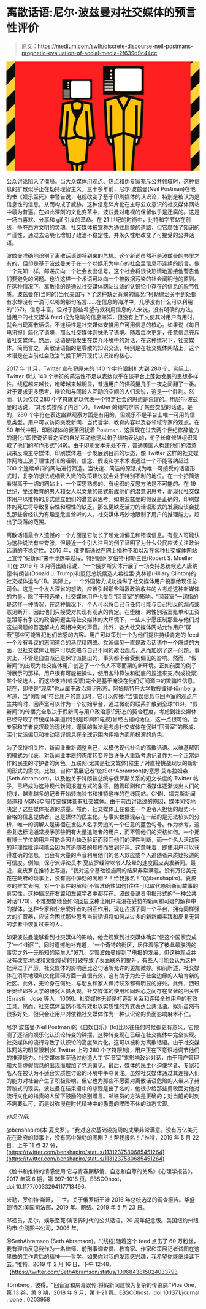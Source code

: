 # 离散话语:尼尔·波兹曼对社交媒体的预言性评价

> 原文：<https://medium.com/swlh/discrete-discourse-neil-postmans-prophetic-evaluation-of-social-media-2f639d9c44cc>

![](img/e1259f1587c8f47f14691846c9880efe.png)

公众讨论陷入了僵局。当大众媒体用观点、热点和伪专家充斥公共领域时，这种信息的扩散似乎正在劫持理智主义。三十多年前，尼尔·波兹曼(Neil Postman)在他的书《娱乐至死》中警告说，电视改变了基于印刷媒体的认识论，特别是被认为是信息性的信息，从而构成了威胁。这种信息碎片化在主导公众意识的社交媒体网站中最为普遍。在如此深刻的文化变革中，波兹曼对电视的保留似乎是迂腐的。这是一场由喜欢、分享和 gif 引发的革命。在 21 世纪的时尚中，比特和字节站在前线，争夺西方文明的灵魂。社交媒体被宣称为通往启蒙的道路，但它腐蚀了知识的严谨性，通过去语境化增加了政治不稳定性，并永久性地改变了可接受的公共话语。

波兹曼准确地识别了离散话语即将到来的危机。这个新词虽然不是波兹曼的书里才有的，但却是基于波兹曼关于在一个以娱乐为中心的社会里信息不连续的断言。像一个先知一样，邮递员向一个社会发出信号，这个社会将很快热情地迎接他警告他们要避免的问题。也许这样一个术语可以向一个被数据污染的社会阐明他的原则。在这种情况下，离散指的是通过社交媒体网站过滤的认识论中存在的信息的脱节性质。波兹曼在(当时的)当代美国写下了这种缺乏背景的情况:“柯勒律治关于到处都有水却没有一滴可以喝的那句名言……在信息的海洋中，几乎没有什么可以利用的”(67)。信息丰富，但对于那些希望有效利用信息的人来说，没有明确的方法。当用户的社交媒体 feed 成为隐喻的信息海洋，但没有上下文使其对用户有用时，就会出现离散话语。不连续性是社交媒体安排用户可用信息的核心。如果说《每日电讯报》简化了语境，那么社交媒体则抹杀了语境。随着每次更新，任意信息充斥着社交媒体。然后，话语是指发生在媒介环境中的对话，在这种情况下，社交媒体。简而言之，离散话语指的是零散的知识交流，特别是在社交媒体网站上，这个术语是在当前社会政治气候下解开现代认识论的核心。

2017 年 11 月，Twitter 宣布将原来的 140 个字符限制扩大到 280 个。实际上，Twitter 承认 140 个字符的简洁性不足以表达似乎在该平台上蓬勃发展的思想多样性。线程越来越长，咆哮越来越明显，普通用户的供稿量几乎一夜之间翻了一番。对于要求更多思考、辩论和与同龄人互动的空间的人们来说，这是一个胜利。然而，认为仅仅 280 个字符就足以代表一个特定社会的思想是荒谬的。用尼尔·波兹曼的话说，“其形式排除了内容”(7)。Twitter 的结构排除了某些类型的话语。是的，280 个字符在表达幽默观察方面是有用的，但娱乐不是平台上唯一可用的信息类型。用户可以访问突发新闻、当代哲学、教育内容以及各领域专家的观点。在 80 年代中期，印刷媒体的衰落困扰着 Postman，这表现在过去两个世纪修辞能力的退化:“即使说话者之间的自发互动也是以句子结构表达的，句子长度修辞组织采取了他们的写作形式”(49)。由于印刷文本无处不在，普通美国人构建他们的潜意识来反映主导媒体。印刷媒体进一步发展到目前的状态，像 Twitter 这样的社交媒体网站上演了理性讨论的哑剧。信念、假设和学术术语通过一个不能容纳超过 300 个连续单词的网站进行筛选。当快速、简洁的原话成为唯一可接受的话语形式时，复杂的想法或细致入微的政策建议就会处于特别不利的地位。在一个把简洁看得高于一切的网站上，一个深思熟虑的、有组织的反思方法是不可能的。在 19 世纪，受过教育的男人和女人以文章的形式形成他们的潜意识思考，而现代社交媒体用户以推特的形式建立他们的潜意识思考。如果波兹曼的假设是正确的，印刷媒体的死亡将导致复杂性和理性的缺乏，那么更缺乏活力的话语形式的发展应该会扰乱那些曾经认为有趣是危言耸听的人。社交媒体巧妙地限制了用户的推理能力，超出了段落的范围。

离散话语最令人遗憾的一个方面是它助长了超党派偏见和错误信息。有些人可能认为这种说法有些夸张，但最近一个引人注目的例子证明了为什么公民应该关注政治话语的不稳定性。2016 年，俄罗斯通过在网上播种不和以及在各种社交媒体网站上宣传“假新闻”来干涉选举过程。特别顾问罗伯特·穆勒三世(Robert S. Mueller III)在 2019 年 3 月得出结论说，“一个俄罗斯实体开展了一场支持总统候选人唐纳德·特朗普(Donald J. Trump)和贬低总统候选人希拉里·克林顿(Hillary Clinton)的社交媒体运动”(1)。实际上，一个外国势力成功操纵了社交媒体用户投票给现任总司令。这是一个发人深省的想法，应该引起那些叫嚣政治收益的人考虑这种新媒体的力量。除了干预选举，社交媒体用户也受到“回音室”的影响。“回音室”一词指的是这样一种情况，在这种情况下，个人可以将自己与任何可能与自己相反的观点或意见断开，因此他们只接受对其现有观点的肯定。在堕胎、跨性别浴室账单和工资差距等有争议的政治问题主导社交媒体的大环境下，一些人宁愿压制那些与他们对这些问题的首选解决方案相冲突的声音。此外，各大社交媒体网站允许用户“屏蔽”那些可能冒犯他们敏感的内容。用户可以策划一个为他们提供持续肯定的 feed 一个没有异议的志同道合的马屁精网络。党派偏见一直是政治话语中一个麻烦的方面，但社交媒体让用户可以忽略与自己不同的政治观点，从而加剧了这一问题。事实上，不管是自由派还是保守派提出的，事实都不会受到偏见的影响。然而，“假新闻”的出现为社交媒体用户创造了一个令人不寒而栗的新环境。正如前面的例子所展示的那样，用户很有可能被操纵，使用各种算法和彻底的捏造来支持(或投票)某个候选人，而这些支持(或投票)完全是基于淹没在他们订阅源中的欺骗性信息。现在，即使是“现实”也从属于政治意识形态。阿姆斯特丹大学教授彼得·törnberg 写道，当“假新闻”符合用户的意见时，它可以传播:“当错误信息与回声室的观点产生共鸣时，回声室可以作为一个初始平台，通过微弱的联系扩散到全球”(16)。“假新闻”的传播完全取决于假新闻与用户政治意识形态的契合程度，考虑到社交媒体已经夺取了传统媒体渠道(特别是印刷和电视)曾经占据的地位，这一点很可怕。当专家和学者哀叹政治现状时，谨慎的做法是考虑社交媒体在促进“回音室”的形成、深化党派偏见和推动错误信息在全球范围内传播方面所扮演的角色。

为了保持相关性，新闻业重新调整自己，以模仿现代社会的离散话语。以维基解密的模式为代表，对新闻业本质的态度转变导致许多人重新考虑记者作为一个正常运作的民主的守护者的角色。互联网(尤其是社交媒体)催生了对直接挑战现状的新新闻形式的需求。比如，自称“策展记者”(@SethAbramson)的塞思·艾布拉姆森(Seth Abramson)，以及他关于特朗普总统与俄罗斯关系的短文长度的 Twitter 帖子，已经成为这种现代新闻报道方式的象征。随着印刷和广播媒体逐渐淡出人们的视线，越来越多的记者开始转向脸书和推特这样的在线网站。CNN、福克斯新闻频道和 MSNBC 等传统媒体都有社交媒体。由于前面讨论过的原因，媒体间接地决定了这些媒体报道的质量。然而，社交媒体正在催生一个更令人担忧的趋势:不合格的信息提供者。这是媒体的民主化。与事实数据混杂在一起的是无法核实的分析，唯一的调解人是徘徊在发帖人名字旁边的一个任意的蓝色勾号。作为参考，这些复选标记通常授予那些拥有大量追随者的用户，而不管他们的资格如何。一个拥有博士学位的用户可能会因为缺乏验证而驳回他们的理性判断，而一个名人活动家的非理性批评可能会因为其追随者的规模而受到好评。这意味着，即使用户可以获得准确的信息，也会有大量的声音利用他们的名人效应或个人追随者来质疑报道的可信度。例如，保守派评论员本·夏皮罗经常以令人眩晕的速度回应突发新闻。最近，夏皮罗在推特上写道，“我对这个基础设施周的结果非常满意。没有万亿美元花在政府的琐事上，没有高中弹劾的闹剧？！给我报名！”(@benshapiro)。夏皮罗的推文表明，对一个事件的解释(不管准确性如何)往往可以取代原始新闻故事的真实性，这种情况在右翼和左翼学者中都存在。波兹曼谴责电报形式的“一种公共对话”(70)，不难想象他会如何回应这种让用户淹没在妥协的新闻和可疑的解释中的媒体。这种专家和业余爱好者的相互作用，现在占据了同一个平台，拥有同样强大的扩音器，应该会困扰那些思考当前话语将如何从过多的新新闻实践和反复无常的学者中恢复过来的人。

如果波兹曼能够看到社交媒体的影响，他会观察到社交媒体确实“使这个国家变成了‘一个街区’”，同时遗憾地补充道，“一个奇特的街区，居住着除了彼此最肤浅的事实之外一无所知的陌生人”(67)。尽管波兹曼提到了电报的发展，但这种观点并没有改变:地理和文化障碍的打破导致了表面联系的提升。有些人可能会认为这种批评过于严厉，社交媒体的影响远比这句话所允许的更加微妙。如前所述，社交媒体在消除地理和文化障碍方面一直很有效，这有助于为处于社会边缘的人培育新的社区。此外，无论身在何处，与朋友和家人保持联系都有明显的好处。此外，西班牙奥维耶多大学的研究人员发现，社交媒体的使用和同理心之间存在显著的相关性(Errasti，Jose 等人，1009)。社交媒体无疑是打造新关系和连接全球用户的有效工具。然而，社交媒体显然不能有效地以实质性的方式表达公共话语。娱乐虽然有很多好处，但只会让用户对依赖社交媒体作为一种认识论的负面影响麻木不仁。

尼尔·波兹曼(Neil Postman)的《自娱自乐》(to)比以往任何时候都更有意义，它预测了逐渐向娱乐化认识论转变的钟摆，这种转变现在已经在社交媒体中完全实现。社交媒体的流行导致了认识论的高度碎片化，这可以被称为离散话语。由于社交媒体网站的明显限制(如 Twitter 上的 280 个字符限制)，用户正在下意识地调节他们的推理能力。社交媒体甚至通过创造人工“回音室”来影响政治对话，由于用户管理和大量虚假信息的出现而增加了党派偏见。最后，媒体的民主化迫使学者、专家和名人在被认为不适合实质性讨论的环境中争夺关注。虽然社交媒体通过其连接人们的能力对社会产生了积极影响，但它也为那些不愿面对离散话语危险的人带来了赫胥黎式的现实。波兹曼在结束语中的悲观是出了名的，他很少给那些勇敢面对他对流行文化的指责的人留下鼓励的临别赠言。邮递员的方法是正确的；对当前的时刻不需要认可，而是对弥漫在时代精神中的愚蠢的喋喋不休的动态实现。

*作品引用:*

@benshapiro(本·夏皮罗)。“我对这次基础设施周的成果非常满意。没有万亿美元花在政府的琐事上，没有高中弹劾的闹剧？！帮我报名！."推特，2019 年 5 月 22 日，上午 11 点 37 分，[https://twitter.com/benshapiro/status/1131237580685451264](https://twitter.com/benshapiro/status/1131237580685451264)

《脸书和推特的情感使用:它与青春期移情、自恋和自尊的关系》《心理学报告》，2017 年第 6 期，第 997–1018 页。EBSCOhost，doi:10.1177/0033294117713496。

米勒，罗伯特·斯旺，三世。关于俄罗斯干涉 2016 年总统选举的调查报告。华盛顿特区:美国司法部，2019 年。网络。2019 年 5 月 23 日。

邮递员，尼尔。娱乐至死:演艺界时代的公共话语。20 周年纪念版。美国纽约州纽约市:企鹅图书公司，2006 年。

@SethAbramson (Seth Abramson)。“(线程)随着这个 feed 点击了 60 万粉丝，我有理由反思我作为一名律师、前刑事调查员、教育家、作家和策展记者试图在这里做的工作背后的精神——哲学。如果你对我的发现感兴趣，我希望你能继续读下去。”推特，2019 年 2 月 16 日，下午 12:48，【https://twitter.com/SethAbramson/status/1096843815024033793 

Törnberg，彼得。"回音室和病毒误传:将假新闻建模为复杂的传染病."Plos One，第 13 卷，第 9 期，2018 年 9 月，第 1–21 页。EBSCOhost，doi:10.1371/journal . pone . 0203958